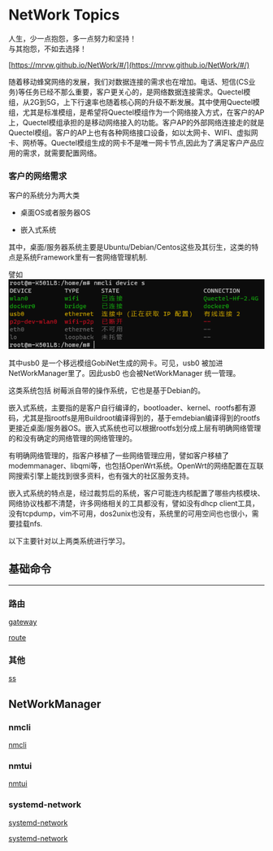 NetWork Topics
======

人生，少一点抱怨，多一点努力和坚持！
<br>
与其抱怨，不如去选择！
<br>

[https://mrvw.github.io/NetWork/#/](https://mrvw.github.io/NetWork/#/)

随着移动蜂窝网络的发展，我们对数据连接的需求也在增加。电话、短信(CS业务)等任务已经不那么重要，客户更关心的，是网络数据连接需求。Quectel模组，从2G到5G，上下行速率也随着核心网的升级不断发展。其中使用Quectel模组，尤其是标准模组，是希望将Quectel模组作为一个网络接入方式，在客户的AP上，Quectel模组承担的是移动网络接入的功能。客户AP的外部网络连接走的就是Quectel模组。客户的AP上也有各种网络接口设备，如以太网卡、WIFI、虚拟网卡、网桥等。Quectel模组生成的网卡不是唯一网卡节点,因此为了满足客户产品应用的需求，就需要配置网络。



### 客户的网络需求

客户的系统分为两大类

- 桌面OS或者服务器OS

- 嵌入式系统

其中，桌面/服务器系统主要是Ubuntu/Debian/Centos这些及其衍生，这类的特点是系统Framework里有一套网络管理机制.

譬如 ![nmcli1](rc/devices1.png)

其中usb0 是一个移远模组GobiNet生成的网卡。可见，usb0 被加进NetWorkManager里了。因此usb0 也会被NetWorkManager 统一管理。

这类系统包括 树莓派自带的操作系统，它也是基于Debian的。

嵌入式系统，主要指的是客户自行编译的，bootloader、kernel、rootfs都有源码，尤其是指rootfs是用Buildroot编译得到的，基于emdebian编译得到的rootfs更接近桌面/服务器OS。嵌入式系统也可以根据rootfs划分成上层有明确网络管理的和没有确定的网络管理的网络管理的。

有明确网络管理的，指客户移植了一些网络管理应用，譬如客户移植了modemmanager、libqmi等，也包括OpenWrt系统。OpenWrt的网络配置在互联网搜索引擎上能找到很多资料，也有强大的社区服务支持。

嵌入式系统的特点是，经过裁剪后的系统，客户可能连内核配置了哪些内核模块、网络协议栈都不清楚，许多网络相关的工具都没有，譬如没有dhcp client工具，没有tcpdump，vim不可用，dos2unix也没有，系统里的可用空间也也很小，需要挂载nfs.

以下主要针对以上两类系统进行学习。

## 基础命令

----

### 路由

[gateway](gateway)

[route](route)


### 其他

[ss](ss)


## NetWorkManager

### nmcli

[nmcli](nmcli)

### nmtui

[nmtui](nmtui)

### systemd-network

[systemd-network](systemd-network)

[systemd-network](systemd-network2)


